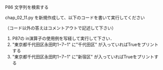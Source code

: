 P86 文字列を検索する

chap_02_11.py を新規作成して、以下のコードを書いて実行してください

（コード以外の答えはコメントアウトで記述して下さい）

1. P87の in演算子の使用例を写経して実行して下さい．
1. "東京都千代田区永田町1−7−1" に"千代田区" が入っていればTrueをプリントする
1. "東京都千代田区永田町1−7−1" に"新宿区" が入っていればTrueをプリントする




